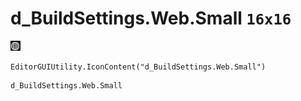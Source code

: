 # d_BuildSettings.Web.Small `16x16`
<img src="/img/d_BuildSettings.Web.Small.png" width=16 height=16>

``` CSharp
EditorGUIUtility.IconContent("d_BuildSettings.Web.Small")
```
```
d_BuildSettings.Web.Small
```
